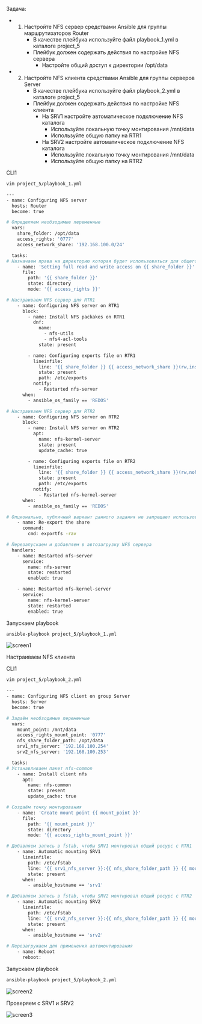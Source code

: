 Задача: 
 - 1. Настройте NFS сервер средствами Ansible для группы маршрутизаторов Router
      - В качестве плейбука используйте файл playbook_1.yml в каталоге project_5
      - Плейбук должен содержать действия по настройке NFS сервера
         - Настройте общий доступ к директории /opt/data

 - 2. Настройте NFS клиента средствами Ansible для группы серверов Server
      - В качестве плейбука используйте файл playbook_2.yml в каталоге project_5
      - Плейбук должен содержать действия по настройке NFS клиента
         - На SRV1 настройте автоматическое подключение NFS каталога
             - Используйте локальную точку монтирования /mnt/data
             - Используйте общую папку на RTR1
         - На SRV2 настройте автоматическое подключение NFS каталога
             - Используйте локальную точку монтирования /mnt/data
             - Используйте общую папку на RTR2

CLI1

```bash
vim project_5/playbook_1.yml
```

```bash
---
- name: Configuring NFS server
  hosts: Router
  become: true 

# Определяем необзодимые переменные
  vars:
    share_folder: /opt/data
    access_rights: '0777'
    access_network_share: '192.168.100.0/24'

  tasks:
# Назначаем права на директорию которая будет использоваться для общего доступа
    - name: 'Setting full read and write access on {{ share_folder }}'
      file:
        path: '{{ share_folder }}'
        state: directory
        mode: '{{ access_rights }}'

# Настраиваем NFS сервер для RTR1
    - name: Configuring NFS server on RTR1
      block: 
        - name: Install NFS packakes on RTR1
          dnf:
            name: 
              - nfs-utils
              - nfs4-acl-tools
            state: present

        - name: Configuring exports file on RTR1
          lineinfile:
            line: '{{ share_folder }} {{ access_network_share }}(rw,insecure,nohide,all_squash,anonuid=1000,anongid=1000,no_subtree_check)'
            state: present
            path: /etc/exports
          notify:
            - Restarted nfs-server
      when:
        - ansible_os_family == 'REDOS'

# Настраиваем NFS сервер для RTR2
    - name: Configuring NFS server on RTR2
      block:
        - name: Install NFS server on RTR2
          apt:
            name: nfs-kernel-server
            state: present
            update_cache: true

        - name: Configuring exports file on RTR2
          lineinfile:
            line: '{{ share_folder }} {{ access_network_share }}(rw,nohide,all_squash,anonuid=1000,anongid=1000,no_subtree_check)'
            state: present
            path: /etc/exports
          notify:
            - Restarted nfs-kernel-server
      when:
        - ansible_os_family == 'REDOS'

# Опционально, публичный вариант данного задания не запрещает использования в данном playbook модуль command
    - name: Re-export the share
      command: 
        cmd: exportfs -rav

# Перезапускаем и добавляем в автозагрузку NFS сервера
  handlers:
    - name: Restarted nfs-server
      service:
        name: nfs-server
        state: restarted
        enabled: true

    - name: Restarted nfs-kernel-server 
      service:
        name: nfs-kernel-server
        state: restarted
        enabled: true
```

Запускаем playbook

```bash
ansible-playbook project_5/playbook_1.yml
```

![screen1](https://github.com/zurabchiks/SPb-RCH2024/blob/main/RedOS/Pic/159.png)

Настраиваем NFS клиента

CLI1

```bash
vim project_5/playbook_2.yml
```

```bash
---
- name: Configuring NFS client on group Server
  hosts: Server
  become: true

# Задаём необзодимые переменные
  vars:
    mount_point: /mnt/data
    access_rights_mount_point: '0777'
    nfs_share_folder_path: /opt/data
    srv1_nfs_server: '192.168.100.254'
    srv2_nfs_server: '192.168.100.253'

  tasks:
# Устанавливаем пакет nfs-common
    - name: Install client nfs
      apt:
        name: nfs-common
        state: present
        update_cache: true

# Создаём точку монтирования
    - name: 'Create mount point {{ mount_point }}'
      file:
        path: '{{ mount_point }}'
        state: directory
        mode: '{{ access_rights_mount_point }}'

# Добавляем запись в fstab, чтобы SRV1 монтировал общий ресурс с RTR1
    - name: Automatic mounting SRV1
      lineinfile:
        path: /etc/fstab
        line: '{{ srv1_nfs_server }}:{{ nfs_share_folder_path }} {{ mount_point }} nfs rw,sync,hard,intr 0 0'
        state: present
      when:
        - ansible_hostname == 'srv1'

# Добавляем запись в fstab, чтобы SRV2 монтировал общий ресурс с RTR2
    - name: Automatic mounting SRV2
      lineinfile:
        path: /etc/fstab
        line: '{{ srv2_nfs_server }}:{{ nfs_share_folder_path }} {{ mount_point }} nfs rw,sync,hard,intr 0 0'
        state: present
      when:
        - ansible_hostname == 'srv2'

# Перезагружаем для применения автомонтирования
    - name: Reboot
      reboot:
```

Запускаем playbook

```bash
ansible-playbook project_5/playbook_2.yml
```

![screen2](https://github.com/zurabchiks/SPb-RCH2024/blob/main/RedOS/Pic/160.png)

Проверяем с SRV1 и SRV2

![screen3](https://github.com/zurabchiks/SPb-RCH2024/blob/main/RedOS/Pic/161.png)



